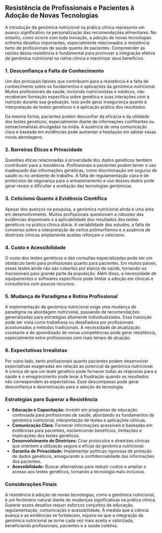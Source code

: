 
## Resistência de Profissionais e Pacientes à Adoção de Novas Tecnologias

A introdução da genômica nutricional na prática clínica representa um avanço significativo na personalização das recomendações alimentares. No entanto, como ocorre com toda inovação, a adoção de novas tecnologias enfrenta desafios importantes, especialmente relacionados à resistência tanto de profissionais de saúde quanto de pacientes. Compreender as razões dessa resistência é fundamental para promover a integração efetiva da genômica nutricional na rotina clínica e maximizar seus benefícios.

### 1. Desconfiança e Falta de Conhecimento

Um dos principais fatores que contribuem para a resistência é a falta de conhecimento sobre os fundamentos e aplicações da genômica nutricional. Muitos profissionais de saúde, incluindo nutricionistas e médicos, não receberam formação específica sobre genética e suas interações com a nutrição durante sua graduação. Isso pode gerar insegurança quanto à interpretação de testes genéticos e à aplicação prática dos resultados.

Da mesma forma, pacientes podem desconfiar da eficácia e da utilidade dos testes genéticos, especialmente diante de informações conflitantes ou sensacionalistas divulgadas na mídia. A ausência de uma comunicação clara e baseada em evidências pode aumentar a hesitação em adotar essas novas abordagens.

### 2. Barreiras Éticas e Privacidade

Questões éticas relacionadas à privacidade dos dados genéticos também contribuem para a resistência. Profissionais e pacientes podem temer o uso inadequado das informações genéticas, como discriminação em seguros de saúde ou no ambiente de trabalho. A falta de regulamentação clara e de protocolos de segurança para o armazenamento e uso desses dados pode gerar receio e dificultar a aceitação das tecnologias genômicas.

### 3. Ceticismo Quanto à Evidência Científica

Apesar dos avanços na pesquisa, a genômica nutricional ainda é uma área em desenvolvimento. Muitos profissionais questionam a robustez das evidências disponíveis e a aplicabilidade dos resultados dos testes genéticos na prática clínica diária. A variabilidade dos estudos, a falta de consenso sobre a interpretação de certos polimorfismos e a ausência de diretrizes clínicas amplamente aceitas reforçam o ceticismo.

### 4. Custo e Acessibilidade

O custo dos testes genéticos e das consultas especializadas pode ser um obstáculo tanto para profissionais quanto para pacientes. Em muitos países, esses testes ainda não são cobertos por planos de saúde, tornando-os inacessíveis para grande parte da população. Além disso, a necessidade de equipamentos e softwares específicos pode limitar a adoção em clínicas e consultórios com poucos recursos.

### 5. Mudança de Paradigma e Rotina Profissional

A implementação da genômica nutricional exige uma mudança de paradigma na abordagem nutricional, passando de recomendações generalizadas para estratégias altamente individualizadas. Essa transição pode ser vista como trabalhosa ou desafiadora por profissionais acostumados a métodos tradicionais. A necessidade de atualização constante e de aprendizado de novas competências pode gerar resistência, especialmente entre profissionais com mais tempo de atuação.

### 6. Expectativas Irrealistas

Por outro lado, tanto profissionais quanto pacientes podem desenvolver expectativas exageradas em relação ao potencial da genômica nutricional. A crença de que um teste genético pode fornecer todas as respostas para a saúde e o emagrecimento pode levar à frustração quando os resultados não correspondem às expectativas. Esse descompasso pode gerar desconfiança e desmotivação para a adoção da tecnologia.

### Estratégias para Superar a Resistência

- **Educação e Capacitação:** Investir em programas de educação continuada para profissionais de saúde, abordando os fundamentos da genômica nutricional, interpretação de testes e aplicações clínicas.
- **Comunicação Clara:** Fornecer informações acessíveis e baseadas em evidências para pacientes, esclarecendo benefícios, limitações e implicações dos testes genéticos.
- **Desenvolvimento de Diretrizes:** Criar protocolos e diretrizes clínicas que orientem a utilização segura e eficaz da genômica nutricional.
- **Garantia de Privacidade:** Implementar políticas rigorosas de proteção de dados genéticos, assegurando a confidencialidade das informações dos pacientes.
- **Acessibilidade:** Buscar alternativas para reduzir custos e ampliar o acesso aos testes genéticos, tornando a tecnologia mais inclusiva.

### Considerações Finais

A resistência à adoção de novas tecnologias, como a genômica nutricional, é um fenômeno natural diante de mudanças significativas na prática clínica. Superar esses desafios requer esforços conjuntos de educação, regulamentação, comunicação e acessibilidade. À medida que a ciência avança e as evidências se fortalecem, espera-se que a integração da genômica nutricional se torne cada vez mais aceita e valorizada, beneficiando profissionais, pacientes e a saúde coletiva.
```

